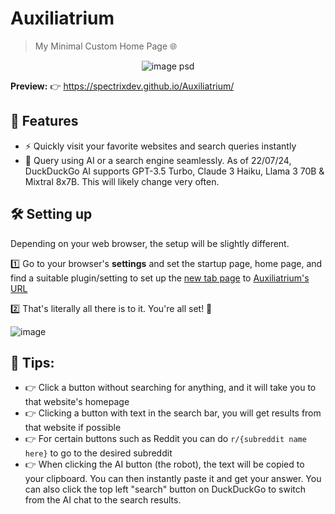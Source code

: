 
# **Auxiliatrium**

> My Minimal Custom Home Page 🌐

<p align="center"> <img src="https://github.com/user-attachments/assets/c8212594-3d43-4d91-8f81-6547df8fbff9" alt="image psd"> </p>



**Preview:** 👉 https://spectrixdev.github.io/Auxiliatrium/

## 🎉 Features

* ⚡️ Quickly visit your favorite websites and search queries instantly
* 🤔 Query using AI or a search engine seamlessly. As of 22/07/24, DuckDuckGo AI supports GPT-3.5 Turbo, Claude 3 Haiku, Llama 3 70B & Mixtral 8x7B. This will likely change very often.


## 🛠️ Setting up

Depending on your web browser, the setup will be slightly different.

1️⃣ Go to your browser's **settings** and set the startup page, home page, and find a suitable plugin/setting to set up the [new tab page](https://chrome.google.com/webstore/detail/new-tab-redirect/icpgjfneehieebagbmdbhnlpiopdcmna/) to [Auxiliatrium's URL](https://spectrixdev.github.io/Auxiliatrium/)

2️⃣ That's literally all there is to it. You're all set! 🎉

![image](https://github.com/user-attachments/assets/b251a2b2-74d4-45eb-8f9b-6d409b9841c6)

## 🤔 Tips:

* 👉 Click a button without searching for anything, and it will take you to that website's homepage
* 👉 Clicking a button with text in the search bar, you will get results from that website if possible
* 👉 For certain buttons such as Reddit you can do `r/{subreddit name here}` to go to the desired subreddit
* 👉 When clicking the AI button (the robot), the text will be copied to your clipboard. You can then instantly paste it and get your answer. You can also click the top left "search" button on DuckDuckGo to switch from the AI chat to the search results.
